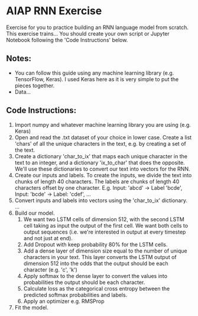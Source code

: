 # AIAP RNN Exercise
Exercise for you to practice building an RNN language model from scratch. This exercise trains...  You should create your own script or Jupyter Notebook following the 'Code Instructions' below.

## Notes:
* You can follow this guide using any machine learning library (e.g. TensorFlow, Keras). I used Keras here as it is very simple to put the pieces together.
* Data...

## Code Instructions:
1. Import numpy and whatever machine learning library you are using (e.g. Keras)
2. Open and read the .txt dataset of your choice in lower case. Create a list 'chars' of all the unique characters in the text, e.g. by creating a set of the text.  
3. Create a dictionary 'char_to_ix' that maps each unique character in the text to an integer, and a dictionary 'ix_to_char' that does the opposite. We'll use these dictionaries to convert our text into vectors for the RNN.
4. Create our inputs and labels. To create the inputs, we divide the text into chunks of length 40 characters. The labels are chunks of length 40 characters offset by one character.  E.g. Input: 'abcd' -> Label 'bcde', Input: 'bcde' -> Label: 'cdef', ...
5. Convert inputs and labels into vectors using the 'char_to_ix' dictionary.  ...
6. Build our model. 
	1. We want two LSTM cells of dimension 512, with the second LSTM cell taking as input the output of the first cell.  We want both cells to output sequences (i.e. we're interested in output at every timestep and not just at end).
	1. Add Dropout with keep probability 80% for the LSTM cells.
	1. Add a dense layer of dimension size equal to the number of unique characters in your text. This layer converts the LSTM output of dimension 512 into the odds that the output should be each character (e.g. 'c', 'k')
	1. Apply softmax to the dense layer to convert the values into probabilities the output should be each character.
	1. Calculate loss as the categorical cross entropy between the predicted softmax probabilities and labels.
	1. Apply an optimizer e.g. RMSProp
7. Fit the model. 

